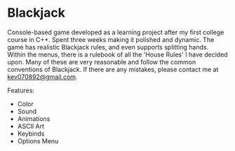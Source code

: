 Blackjack
=========

Console-based game developed as a learning project after my first college course in C++. Spent three weeks making it polished and dynamic. The game has realistic Blackjack rules, and even supports splitting hands. Within the menus, there is a rulebook of all the 'House Rules' I have decided upon. Many of these are very reasonable and follow the common conventions of Blackjack. If there are any mistakes, please contact me at kev070892@gmail.com.

Features:
* Color
* Sound
* Animations
* ASCII Art
* Keybinds
* Options Menu
